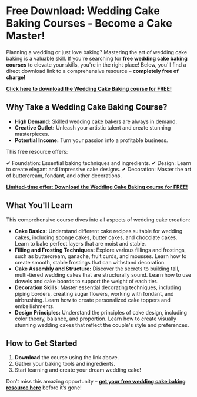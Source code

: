 # Free Download: Wedding Cake Baking Courses - Become a Cake Master!

Planning a wedding or just love baking? Mastering the art of wedding cake baking is a valuable skill. If you're searching for **free wedding cake baking courses** to elevate your skills, you're in the right place! Below, you'll find a direct download link to a comprehensive resource – **completely free of charge!**

[**Click here to download the Wedding Cake Baking course for FREE!**](https://udemywork.com/wedding-cake-baking-courses)

## Why Take a Wedding Cake Baking Course?

*   **High Demand:** Skilled wedding cake bakers are always in demand.
*   **Creative Outlet:** Unleash your artistic talent and create stunning masterpieces.
*   **Potential Income:** Turn your passion into a profitable business.

This free resource offers:

✔ Foundation: Essential baking techniques and ingredients.
✔ Design: Learn to create elegant and impressive cake designs.
✔ Decoration: Master the art of buttercream, fondant, and other decorations.

[**Limited-time offer: Download the Wedding Cake Baking course for FREE!**](https://udemywork.com/wedding-cake-baking-courses)

## What You'll Learn

This comprehensive course dives into all aspects of wedding cake creation:

*   **Cake Basics:** Understand different cake recipes suitable for wedding cakes, including sponge cakes, butter cakes, and chocolate cakes. Learn to bake perfect layers that are moist and stable.
*   **Filling and Frosting Techniques:** Explore various fillings and frostings, such as buttercream, ganache, fruit curds, and mousses. Learn how to create smooth, stable frostings that can withstand decoration.
*   **Cake Assembly and Structure:** Discover the secrets to building tall, multi-tiered wedding cakes that are structurally sound. Learn how to use dowels and cake boards to support the weight of each tier.
*   **Decoration Skills:** Master essential decorating techniques, including piping borders, creating sugar flowers, working with fondant, and airbrushing. Learn how to create personalized cake toppers and embellishments.
*   **Design Principles:** Understand the principles of cake design, including color theory, balance, and proportion. Learn how to create visually stunning wedding cakes that reflect the couple's style and preferences.

## How to Get Started

1.  **Download** the course using the link above.
2.  Gather your baking tools and ingredients.
3.  Start learning and create your dream wedding cake!

Don’t miss this amazing opportunity – **[get your free wedding cake baking resource here](https://udemywork.com/wedding-cake-baking-courses)** before it’s gone!
